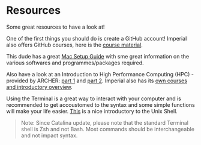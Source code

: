 # Resources 

Some great resources to have a look at!

One of the first things you should do is create a GitHub account! Imperial also offers GitHub courses, here is the [course material](https://imperialcollegelondon.github.io/grad_school_git_course/). 

This dude has a great [Mac Setup Guide](https://sourabhbajaj.com/mac-setup/) with sme great information on the various softwares and programmes/packages required. 

Also have a look at an Introduction to High Performance Computing (HPC) - provided by ARCHER: [part 1](https://archer-cse.github.io/2019-12-09-epcc-hpcshell/) and [part 2](https://archer-cse.github.io/2019-12-09-epcc-hpcintro/). Imperial also has its [own courses and introductory overview](https://github.com/fm2817/get_SRR#fastq-storage). 


Using the Terminal is a great way to interact with your computer and is recommended to get accoustomed to the syntax and some simple functions will make your life easier. [This](http://swcarpentry.github.io/shell-novice/) is a nice introductory to the Unix Shell. 

> Note: Since Catalina update, please note that the standard Terminal shell is Zsh and not Bash. Most commands should be interchangeable and not impact syntax. 







